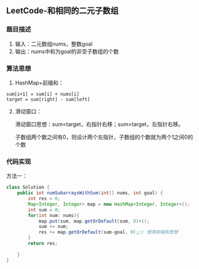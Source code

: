 ## LeetCode-和相同的二元子数组

### 题目描述

1. 输入：二元数组nums，整数goal
2. 输出：nums中和为goal的非空子数组的个数

### 算法思想

1. HashMap+前缀和：

``` 
sum[i+1] = sum[i] + nums[i]
target = sum[right] - sum[left]
```

2. 滑动窗口：

   滑动窗口思想：sum<target，右指针右移；sum>target，左指针右移。

   子数组两个数之间有0，则设计两个左指针，子数组的个数就为两个1之间0的个数

### 代码实现

方法一：

``` java
class Solution {
    public int numSubarraysWithSum(int[] nums, int goal) {
        int res = 0;
        Map<Integer, Integer> map = new HashMap<Integer, Integer>();
        int sum = 0;
        for(int num: nums){
            map.put(sum, map.getOrDefault(sum, 0)+1);
            sum += num;
            res += map.getOrDefault(sum-goal, 0);// 使用前缀和思想
        }
        return res;
        
    }
}
```


